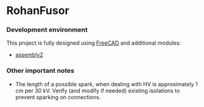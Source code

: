 # RohanFusor


### Development environment ###
This project is fully designed using [FreeCAD](https://www.freecadweb.org/) and additional modules:
* [assembly2](https://github.com/hamish2014/FreeCAD_assembly2)




### Other important notes ###
* The length of a possible spark, when dealing with HV is approximately  1 cm per 30 kV. Verify (and modify if needed) existing isolations to prevent sparking on connections.

